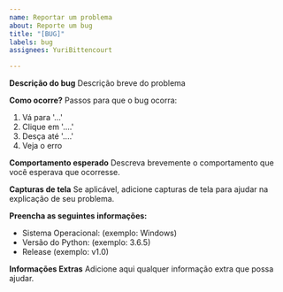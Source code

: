 ```yaml
---
name: Reportar um problema
about: Reporte um bug
title: "[BUG]"
labels: bug
assignees: YuriBittencourt

---
```


**Descrição do bug**
Descrição breve do problema

**Como ocorre?**
Passos para que o bug ocorra:
1. Vá para '...'
2. Clique em '....'
3. Desça até '....'
4. Veja o erro

**Comportamento esperado**
Descreva brevemente o comportamento que você esperava que ocorresse.

**Capturas de tela**
Se aplicável, adicione capturas de tela para ajudar na explicação de seu problema.

**Preencha as seguintes informações:**
 - Sistema Operacional: (exemplo: Windows)
 - Versão do Python: (exemplo: 3.6.5)
 - Release (exemplo: v1.0)

**Informações Extras**
Adicione aqui qualquer informação extra que possa ajudar.
